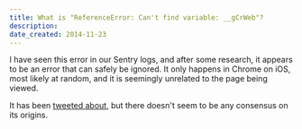 ```yaml
---
title: What is "ReferenceError: Can't find variable: __gCrWeb"?
description: 
date_created: 2014-11-23
---
```


I have seen this error in our Sentry logs, and after some research, it appears to be an error that can safely be ignored. It only happens in Chrome on iOS, most likely at random, and it is seemingly unrelated to the page being viewed.

It has been [tweeted about](https://twitter.com/ashkyd/status/514286149150310400), but there doesn't seem to be any consensus on its origins.

